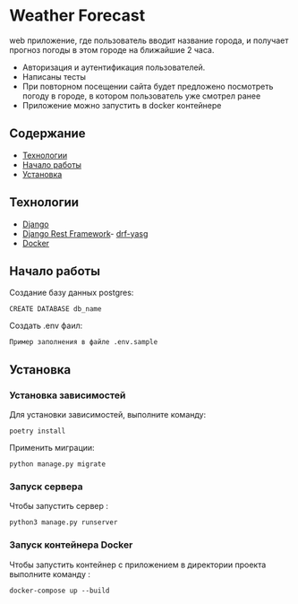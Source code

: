 # Weather Forecast
web приложение, где пользователь вводит название города, и получает прогноз погоды в этом городе на ближайшие 2 часа.

- Авторизация и аутентификация пользователей.
- Написаны тесты
- При повторном посещении сайта будет предложено посмотреть погоду в городе, в котором пользователь уже смотрел ранее
- Приложение можно запустить в docker контейнере


## Содержание
- [Технологии](#технологии)
- [Начало работы](#начало-работы)
- [Установка](#установка)



## Технологии
- [Django](https://www.djangoproject.com/)
- [Django Rest Framework](https://www.django-rest-framework.org/)- [drf-yasg](https://drf-yasg.readthedocs.io/en/stable/)
- [Docker](https://www.docker.com/)


## Начало работы


Создание базу данных postgres:
```
CREATE DATABASE db_name
```
Создать .env фаил:
```
Пример заполнения в файле .env.sample
```

## Установка

### Установка зависимостей
Для установки зависимостей, выполните команду:
```
poetry install
```
Применить миграции:
```
python manage.py migrate
```

### Запуск сервера
Чтобы запустить сервер :
```
python3 manage.py runserver
```

### Запуск контейнера Docker
Чтобы запустить контейнер с приложением в директории проекта выполните команду :
```
docker-compose up --build
```